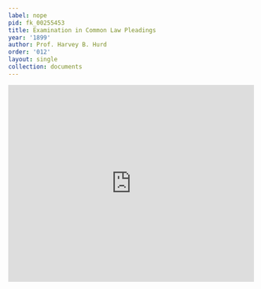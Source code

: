 ```yaml
---
label: nope
pid: fk_00255453
title: Examination in Common Law Pleadings
year: '1899'
author: Prof. Harvey B. Hurd
order: '012'
layout: single
collection: documents
---
```

<iframe src="https://northwestern.app.box.com/embed/s/61u4qkzpoygjm76zy9vf47f3setyjyep?sortColumn=date&view=list" width="500" height="400" frameborder="0" allowfullscreen webkitallowfullscreen msallowfullscreen></iframe>

